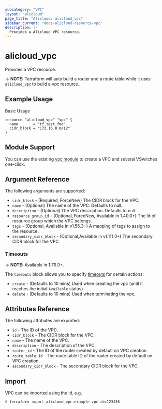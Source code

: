 ```yaml
---
subcategory: "VPC"
layout: "alicloud"
page_title: "Alicloud: alicloud_vpc"
sidebar_current: "docs-alicloud-resource-vpc"
description: |-
  Provides a Alicloud VPC resource.
---
```


# alicloud\_vpc

Provides a VPC resource.

-> **NOTE:** Terraform will auto build a router and a route table while it uses `alicloud_vpc` to build a vpc resource.

## Example Usage

Basic Usage

```
resource "alicloud_vpc" "vpc" {
  name       = "tf_test_foo"
  cidr_block = "172.16.0.0/12"
}
```

## Module Support

You can use the existing [vpc module](https://registry.terraform.io/modules/alibaba/vpc/alicloud) 
to create a VPC and several VSwitches one-click.

## Argument Reference

The following arguments are supported:

* `cidr_block` - (Required, ForceNew) The CIDR block for the VPC.
* `name` - (Optional) The name of the VPC. Defaults to null.
* `description` - (Optional) The VPC description. Defaults to null.
* `resource_group_id` - (Optional, ForceNew, Available in 1.40.0+) The Id of resource group which the VPC belongs.
* `tags` - (Optional, Available in v1.55.3+) A mapping of tags to assign to the resource.
* `secondary_cidr_block` - (Optional,Available in v1.111.0+) The secondary CIDR block for the VPC.

### Timeouts

-> **NOTE:** Available in 1.79.0+.

The `timeouts` block allows you to specify [timeouts](https://www.terraform.io/docs/configuration-0-11/resources.html#timeouts) for certain actions:

* `create` - (Defaults to 10 mins) Used when creating the vpc (until it reaches the initial `Available` status). 
* `delete` - (Defaults to 10 mins) Used when terminating the vpc. 

## Attributes Reference

The following attributes are exported:

* `id` - The ID of the VPC.
* `cidr_block` - The CIDR block for the VPC.
* `name` - The name of the VPC.
* `description` - The description of the VPC.
* `router_id` - The ID of the router created by default on VPC creation.
* `route_table_id` - The route table ID of the router created by default on VPC creation.
* `secondary_cidr_block` - The secondary CIDR block for the VPC.

## Import

VPC can be imported using the id, e.g.

```
$ terraform import alicloud_vpc.example vpc-abc123456
```

